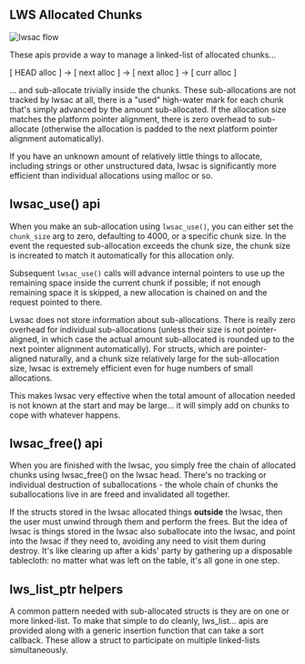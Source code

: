 ## LWS Allocated Chunks

![lwsac flow](/doc-assets/lwsac.svg)

These apis provide a way to manage a linked-list of allocated chunks...

[ HEAD alloc ] -> [ next alloc ] -> [ next alloc ] -> [ curr alloc ]

... and sub-allocate trivially inside the chunks.  These sub-allocations are
not tracked by lwsac at all, there is a "used" high-water mark for each chunk
that's simply advanced by the amount sub-allocated.  If the allocation size
matches the platform pointer alignment, there is zero overhead to sub-allocate
(otherwise the allocation is padded to the next platform pointer alignment
automatically).

If you have an unknown amount of relatively little things to allocate, including
strings or other unstructured data, lwsac is significantly more efficient than
individual allocations using malloc or so.

## lwsac_use() api

When you make an sub-allocation using `lwsac_use()`, you can either
set the `chunk_size` arg to zero, defaulting to 4000, or a specific chunk size.
In the event the requested sub-allocation exceeds the chunk size, the chunk
size is increated to match it automatically for this allocation only.

Subsequent `lwsac_use()` calls will advance internal pointers to use up the
remaining space inside the current chunk if possible; if not enough remaining
space it is skipped, a new allocation is chained on and the request pointed to
there.

Lwsac does not store information about sub-allocations.  There is really zero
overhead for individual sub-allocations (unless their size is not
pointer-aligned, in which case the actual amount sub-allocated is rounded up to
the next pointer alignment automatically).  For structs, which are pointer-
aligned naturally, and a chunk size relatively large for the sub-allocation
size, lwsac is extremely efficient even for huge numbers of small allocations.

This makes lwsac very effective when the total amount of allocation needed is
not known at the start and may be large... it will simply add on chunks to cope
with whatever happens.

## lwsac_free() api

When you are finished with the lwsac, you simply free the chain of allocated
chunks using lwsac_free() on the lwsac head.  There's no tracking or individual
destruction of suballocations - the whole chain of chunks the suballocations
live in are freed and invalidated all together.

If the structs stored in the lwsac allocated things **outside** the lwsac, then the
user must unwind through them and perform the frees.  But the idea of lwsac is
things stored in the lwsac also suballocate into the lwsac, and point into the
lwsac if they need to, avoiding any need to visit them during destroy.  It's
like clearing up after a kids' party by gathering up a disposable tablecloth:
no matter what was left on the table, it's all gone in one step.

## lws_list_ptr helpers

A common pattern needed with sub-allocated structs is they are on one or more
linked-list.  To make that simple to do cleanly, lws_list... apis are provided
along with a generic insertion function that can take a sort callback.  These
allow a struct to participate on multiple linked-lists simultaneously.

